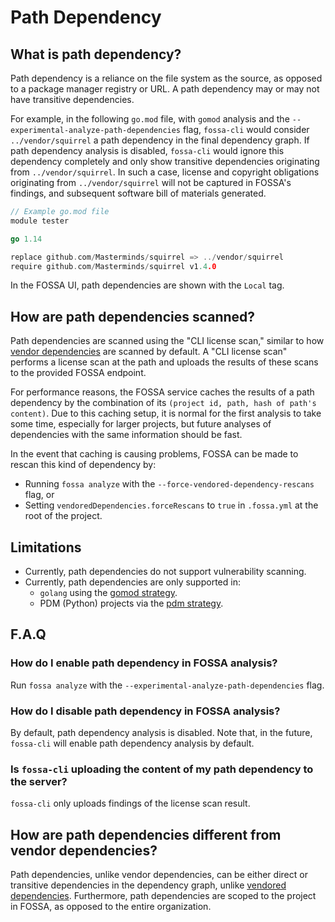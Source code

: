 # Path Dependency

## What is path dependency?

Path dependency is a reliance on the file system as the source, as opposed to a package manager registry or URL. A path dependency may or may not have transitive dependencies.

For example, in the following `go.mod` file, with `gomod` analysis and the `--experimental-analyze-path-dependencies` flag, `fossa-cli` would consider `../vendor/squirrel` a path dependency in the final dependency graph. If path dependency analysis is disabled, `fossa-cli` would ignore this dependency completely and only show transitive dependencies originating from `../vendor/squirrel`. In such a case, license and copyright obligations originating from `../vendor/squirrel` will not be captured in FOSSA's findings, and subsequent software bill of materials generated.

```go
// Example go.mod file
module tester

go 1.14

replace github.com/Masterminds/squirrel => ../vendor/squirrel
require github.com/Masterminds/squirrel v1.4.0
```

In the FOSSA UI, path dependencies are shown with the `Local` tag.

## How are path dependencies scanned?

Path dependencies are scanned using the "CLI license scan," similar to how [vendor dependencies](./../../features/vendored-dependencies.md) are scanned by default. A "CLI license scan" performs a license scan at the path and uploads the results of these scans to the provided FOSSA endpoint.

For performance reasons, the FOSSA service caches the results of a path dependency by the combination of its `(project id, path, hash of path's content)`. Due to this caching setup, it is normal for the first analysis to take some time, especially for larger projects, but future analyses of dependencies with the same information should be fast.

In the event that caching is causing problems, FOSSA can be made to rescan this kind of dependency by:
- Running `fossa analyze` with the `--force-vendored-dependency-rescans` flag, or
- Setting `vendoredDependencies.forceRescans` to `true` in `.fossa.yml` at the root of the project.

## Limitations

- Currently, path dependencies do not support vulnerability scanning.
- Currently, path dependencies are only supported in:
  - `golang` using the [gomod strategy](./../strategies/languages/golang/gomodules.md).
  - PDM (Python) projects via the [pdm strategy](./../strategies/languages/python/pdm.md).

## F.A.Q

### How do I enable path dependency in FOSSA analysis?

Run `fossa analyze` with the `--experimental-analyze-path-dependencies` flag.

### How do I disable path dependency in FOSSA analysis?

By default, path dependency analysis is disabled. Note that, in the future, `fossa-cli` will enable path dependency analysis by default.

### Is `fossa-cli` uploading the content of my path dependency to the server?

`fossa-cli` only uploads findings of the license scan result.

## How are path dependencies different from vendor dependencies?

Path dependencies, unlike vendor dependencies, can be either direct or transitive dependencies in the dependency graph, unlike [vendored dependencies](./../../features/vendored-dependencies.md). Furthermore, path dependencies are scoped to the project in FOSSA, as opposed to the entire organization.